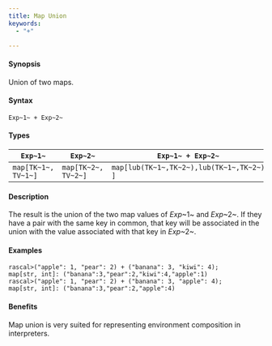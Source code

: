 ```yaml
---
title: Map Union
keywords:
  - "+"

---
```


#### Synopsis

Union of two maps.

#### Syntax

`Exp~1~ + Exp~2~`

#### Types

| `Exp~1~`             |  `Exp~2~`             | `Exp~1~ + Exp~2~`                             |
| --- | --- | --- |
| `map[TK~1~, TV~1~]` |  `map[TK~2~, TV~2~]` | `map[lub(TK~1~,TK~2~),lub(TK~1~,TK~2~) ]`   |


#### Description

The result is the union of the two map values of _Exp_~1~ and _Exp_~2~.
If they have a pair with the same key in common, that key will be associated
in the union with the value associated with that key in _Exp_~2~.

#### Examples


```rascal-shell 
rascal>("apple": 1, "pear": 2) + ("banana": 3, "kiwi": 4);
map[str, int]: ("banana":3,"pear":2,"kiwi":4,"apple":1)
rascal>("apple": 1, "pear": 2) + ("banana": 3, "apple": 4);
map[str, int]: ("banana":3,"pear":2,"apple":4)
```

#### Benefits

Map union is very suited for representing environment composition in interpreters.


